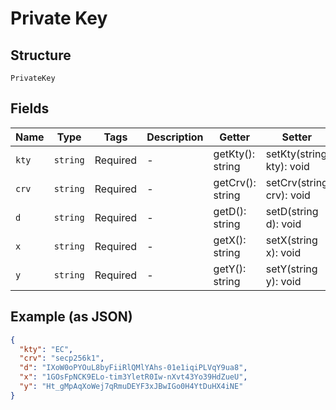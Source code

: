 
# Private Key

## Structure

`PrivateKey`

## Fields

| Name | Type | Tags | Description | Getter | Setter |
|  --- | --- | --- | --- | --- | --- |
| `kty` | `string` | Required | - | getKty(): string | setKty(string kty): void |
| `crv` | `string` | Required | - | getCrv(): string | setCrv(string crv): void |
| `d` | `string` | Required | - | getD(): string | setD(string d): void |
| `x` | `string` | Required | - | getX(): string | setX(string x): void |
| `y` | `string` | Required | - | getY(): string | setY(string y): void |

## Example (as JSON)

```json
{
  "kty": "EC",
  "crv": "secp256k1",
  "d": "IXoW0oPYOuL8byFiiRlQMlYAhs-01e1iqiPLVqY9ua8",
  "x": "1GOsFpNCK9ELo-tim3YletR0Iw-nXvt43Yo39HdZueU",
  "y": "Ht_gMpAqXoWej7qRmuDEYF3xJBwIGo0H4YtDuHX4iNE"
}
```

